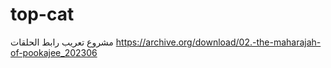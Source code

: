 # top-cat
مشروع تعريب
رابط الحلقات https://archive.org/download/02.-the-maharajah-of-pookajee_202306
